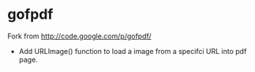 gofpdf
======

Fork from http://code.google.com/p/gofpdf/

- Add URLImage() function to load a image from a specifci URL into pdf page.
